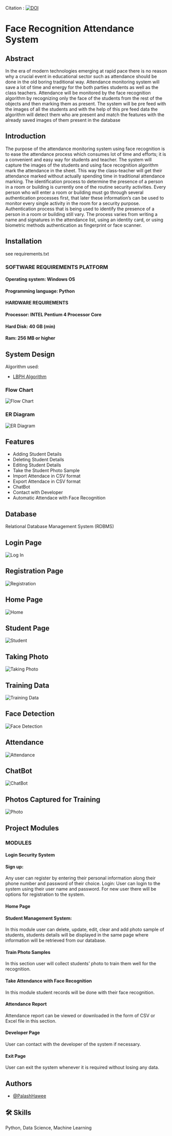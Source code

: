 Citation : [![DOI](https://zenodo.org/badge/482795365.svg)](https://zenodo.org/badge/latestdoi/482795365)

# Face Recognition Attendance System





## Abstract
In the era of modern technologies emerging at rapid pace there is no reason why a crucial event in educational sector such as attendance should be done in the old boring traditional way.
Attendance monitoring system will save a lot of time and energy for the both parties students as well as the class teachers. Attendance will be monitored by the face recognition algorithm by recognizing only the face of the students from the rest of the objects and then marking them as present. The system will be pre feed with the images of all the students and with the help of this pre feed data the algorithm will detect them who are present and match the features with the already saved images of them present in the database



## Introduction

The purpose of the attendance monitoring system using face recognition is to ease the attendance process which consumes lot of time and efforts; it is a convenient and easy way for students and teacher. The system will capture the images of the students and using face recognition algorithm mark the attendance in the sheet. This way the class-teacher will get their attendance marked without actually spending time in traditional attendance marking.
The identification process to determine the presence of a person in a room or building is currently one of the routine security activities. Every person who will enter a room or building must go through several authentication processes first, that later these information’s can be used to monitor every single activity in the room for a security purpose. Authentication process that is being used to identify the presence of a person in a room or building still vary. The process varies from writing a name and signatures in the attendance list, using an identity card, or using biometric methods authentication as fingerprint or face scanner.

## Installation

  see requirements.txt

  

### SOFTWARE REQUIREMENTS PLATFORM

#### Operating system: Windows OS

#### Programming language: Python

#### HARDWARE REQUIREMENTS

#### Processor: INTEL Pentium 4 Processor Core
#### Hard Disk: 40 GB (min)
#### Ram: 256 MB or higher


## System Design

Algorithm used:

- [LBPH Algorithm](https://towardsdatascience.com/face-recognition-how-lbph-works-90ec258c3d6b)
 
### Flow Chart


![Flow Chart](https://github.com/PalashHawee/Face-Recognition-System/blob/main/Flow%20chart%20Final.png)

### ER Diagram
![ER Diagram](https://github.com/PalashHawee/Face-Recognition-System/blob/main/ER%20Diagram.png)

## Features

- Adding Student Details
- Deleting Student Details
- Editing Student Details
- Take the Student Photo Sample
- Import Attendace in CSV format
- Export Attendace in CSV format
- ChatBot
- Contact with Developer
- Automatic Attendace with Face Recognition


## Database

Relational Database Management System (RDBMS)


## Login Page

![Log In](https://github.com/PalashHawee/Face-Recognition-System/blob/main/Screen%20Shots%20Output/Login/log.PNG)

## Registration Page

![Registration](https://github.com/PalashHawee/Face-Recognition-System/blob/main/Screen%20Shots%20Output/Register/register.PNG)

## Home Page 

![Home](https://github.com/PalashHawee/Face-Recognition-System/blob/main/Screen%20Shots%20Output/Home/home.PNG)

## Student Page

![Student](https://github.com/PalashHawee/Face-Recognition-System/blob/main/Screen%20Shots%20Output/Student/st.PNG)

## Taking Photo

![Taking Photo](https://github.com/PalashHawee/Face-Recognition-System/blob/main/Screen%20Shots%20Output/Taking%20photo/take.PNG)

## Training Data

![Training Data](https://github.com/PalashHawee/Face-Recognition-System/blob/main/Screen%20Shots%20Output/Training%20data/tr3.PNG)

## Face Detection

![Face Detection](https://github.com/PalashHawee/Face-Recognition-System/blob/main/Screen%20Shots%20Output/face%20detector/f2.PNG)

## Attendance

![Attendance](https://github.com/PalashHawee/Face-Recognition-System/blob/main/Screen%20Shots%20Output/Attendance/at01.PNG)

## ChatBot

![ChatBot](https://github.com/PalashHawee/Face-Recognition-System/blob/main/Screen%20Shots%20Output/ChatBot/cht.PNG)
## Photos Captured for Training

![Photo](https://github.com/PalashHawee/Face-Recognition-System/blob/main/Screen%20Shots%20Output/Photos/pp.PNG)


## Project Modules

### MODULES
#### Login Security System
#### Sign up:
Any user can register by entering their personal information along their phone number and password of their choice.
Login:
User can login to the system using their user name and password. For new user there will be options for registration to the system.
#### Home Page
#### Student Management System:
In this module user can delete, update, edit, clear and add photo sample of students, students details will be displayed in the same page where information will be retrieved from our database.
#### Train Photo Samples
In this section user will collect students’ photo to train them well for the recognition.
#### Take Attendance with Face Recognition
In this module student records will be done with their face recognition.
#### Attendance Report
Attendance report can be viewed or downloaded in the form of CSV or Excel file in this section.
#### Developer Page
User can contact with the developer of the system if necessary.
#### Exit Page
User can exit the system whenever it is required without losing any data.







## Authors

- [@PalashHawee](https://github.com/PalashHawee)


## 🛠 Skills
Python, Data Science, Machine Learning

